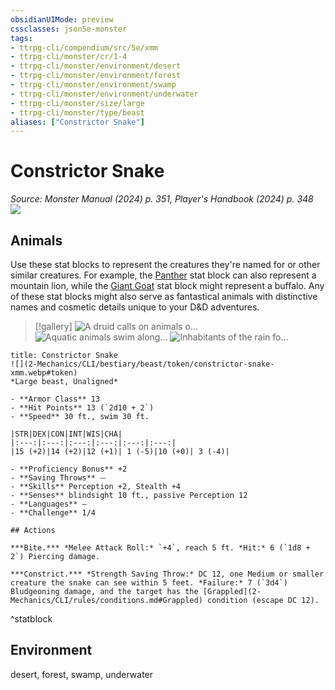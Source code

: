 ```yaml
---
obsidianUIMode: preview
cssclasses: json5e-monster
tags:
- ttrpg-cli/compendium/src/5e/xmm
- ttrpg-cli/monster/cr/1-4
- ttrpg-cli/monster/environment/desert
- ttrpg-cli/monster/environment/forest
- ttrpg-cli/monster/environment/swamp
- ttrpg-cli/monster/environment/underwater
- ttrpg-cli/monster/size/large
- ttrpg-cli/monster/type/beast
aliases: ["Constrictor Snake"]
---
```

# Constrictor Snake
*Source: Monster Manual (2024) p. 351, Player's Handbook (2024) p. 348*  
![](2-Mechanics/CLI/bestiary/beast/img/constrictor-snake.webp#right)

## Animals

Use these stat blocks to represent the creatures they're named for or other similar creatures. For example, the [Panther](2-Mechanics/CLI/bestiary/beast/panther-xmm.md) stat block can also represent a mountain lion, while the [Giant Goat](2-Mechanics/CLI/bestiary/beast/giant-goat-xmm.md) stat block might represent a buffalo. Any of these stat blocks might also serve as fantastical animals with distinctive names and cosmetic details unique to your D&D adventures.

> [!gallery]
![A druid calls on animals o...](2-Mechanics/CLI/bestiary/beast/img/animals-hills-and-mountains.webp "A druid calls on animals of the hills and mountains to aid her cause")
![Aquatic animals swim along...](2-Mechanics/CLI/bestiary/beast/img/animals-aquatic.webp "Aquatic animals swim alongside a druid exploring the sea")
![Inhabitants of the rain fo...](2-Mechanics/CLI/bestiary/beast/img/animals-rainforest.webp "Inhabitants of the rain forest answer a druid's summons")

```ad-statblock
title: Constrictor Snake
![](2-Mechanics/CLI/bestiary/beast/token/constrictor-snake-xmm.webp#token)
*Large beast, Unaligned*

- **Armor Class** 13 
- **Hit Points** 13 (`2d10 + 2`) 
- **Speed** 30 ft., swim 30 ft.

|STR|DEX|CON|INT|WIS|CHA|
|:---:|:---:|:---:|:---:|:---:|:---:|
|15 (+2)|14 (+2)|12 (+1)| 1 (-5)|10 (+0)| 3 (-4)|

- **Proficiency Bonus** +2
- **Saving Throws** ⏤
- **Skills** Perception +2, Stealth +4
- **Senses** blindsight 10 ft., passive Perception 12
- **Languages** —
- **Challenge** 1/4

## Actions

***Bite.*** *Melee Attack Roll:* `+4`, reach 5 ft. *Hit:* 6 (`1d8 + 2`) Piercing damage.

***Constrict.*** *Strength Saving Throw:* DC 12, one Medium or smaller creature the snake can see within 5 feet. *Failure:* 7 (`3d4`) Bludgeoning damage, and the target has the [Grappled](2-Mechanics/CLI/rules/conditions.md#Grappled) condition (escape DC 12).
```
^statblock

## Environment

desert, forest, swamp, underwater